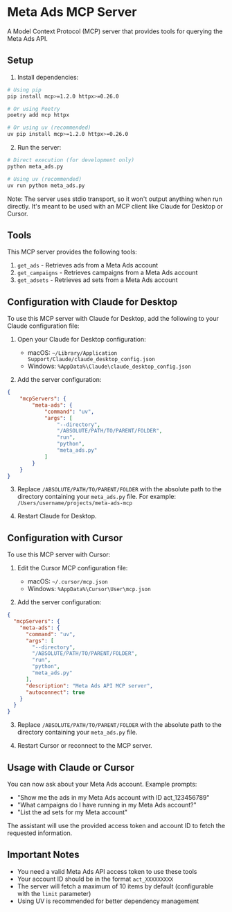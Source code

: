 # Meta Ads MCP Server

A Model Context Protocol (MCP) server that provides tools for querying the Meta Ads API.

## Setup

1. Install dependencies:
```bash
# Using pip
pip install mcp>=1.2.0 httpx>=0.26.0

# Or using Poetry
poetry add mcp httpx

# Or using uv (recommended)
uv pip install mcp>=1.2.0 httpx>=0.26.0
```

2. Run the server:
```bash
# Direct execution (for development only)
python meta_ads.py

# Using uv (recommended)
uv run python meta_ads.py
```

Note: The server uses stdio transport, so it won't output anything when run directly. It's meant to be used with an MCP client like Claude for Desktop or Cursor.

## Tools

This MCP server provides the following tools:

1. `get_ads` - Retrieves ads from a Meta Ads account
2. `get_campaigns` - Retrieves campaigns from a Meta Ads account
3. `get_adsets` - Retrieves ad sets from a Meta Ads account

## Configuration with Claude for Desktop

To use this MCP server with Claude for Desktop, add the following to your Claude configuration file:

1. Open your Claude for Desktop configuration:
   - macOS: `~/Library/Application Support/Claude/claude_desktop_config.json`
   - Windows: `%AppData%\Claude\claude_desktop_config.json`

2. Add the server configuration:
```json
{
    "mcpServers": {
        "meta-ads": {
            "command": "uv",
            "args": [
                "--directory",
                "/ABSOLUTE/PATH/TO/PARENT/FOLDER",
                "run",
                "python",
                "meta_ads.py"
            ]
        }
    }
}
```

3. Replace `/ABSOLUTE/PATH/TO/PARENT/FOLDER` with the absolute path to the directory containing your `meta_ads.py` file. For example: `/Users/username/projects/meta-ads-mcp`

4. Restart Claude for Desktop.

## Configuration with Cursor

To use this MCP server with Cursor:

1. Edit the Cursor MCP configuration file:
   - macOS: `~/.cursor/mcp.json`
   - Windows: `%AppData%\Cursor\User\mcp.json` 

2. Add the server configuration:
```json
{
  "mcpServers": {
    "meta-ads": {
      "command": "uv",
      "args": [
        "--directory",
        "/ABSOLUTE/PATH/TO/PARENT/FOLDER",
        "run",
        "python",
        "meta_ads.py"
      ],
      "description": "Meta Ads API MCP server",
      "autoconnect": true
    }
  }
}
```

3. Replace `/ABSOLUTE/PATH/TO/PARENT/FOLDER` with the absolute path to the directory containing your `meta_ads.py` file.

4. Restart Cursor or reconnect to the MCP server.

## Usage with Claude or Cursor

You can now ask about your Meta Ads account. Example prompts:
- "Show me the ads in my Meta Ads account with ID act_123456789"
- "What campaigns do I have running in my Meta Ads account?"
- "List the ad sets for my Meta account"

The assistant will use the provided access token and account ID to fetch the requested information.

## Important Notes

- You need a valid Meta Ads API access token to use these tools
- Your account ID should be in the format `act_XXXXXXXXX`
- The server will fetch a maximum of 10 items by default (configurable with the `limit` parameter)
- Using UV is recommended for better dependency management 